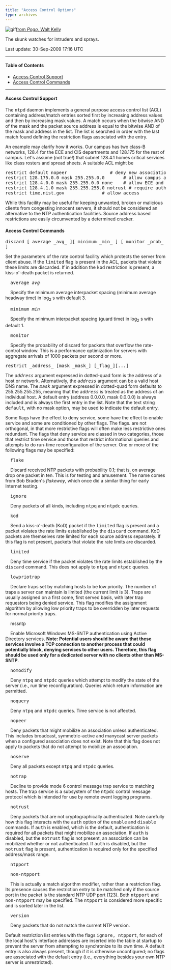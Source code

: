 ```yaml
---
title: "Access Control Options"
type: archives
---
```


![gif](/archives/pic/pogo6.gif)[from _Pogo_, Walt Kelly](http://www.eecis.udel.edu/~mills/pictures.html)

The skunk watches for intruders and sprays.

Last update: 30-Sep-2009 17:16 UTC

* * *

#### Table of Contents

*  [Access Control Support](/archives/4.2.6-series/accopt/#access-control-support)
*  [Access Control Commands](/archives/4.2.6-series/accopt/#access-control-commands)

* * *

#### Access Control Support

The <tt>ntpd</tt> daemon implements a general purpose access control list (ACL) containing address/match entries sorted first by increasing address values and then by increasing mask values. A match occurs when the bitwise AND of the mask and the packet source address is equal to the bitwise AND of the mask and address in the list. The list is searched in order with the last match found defining the restriction flags associated with the entry.

An example may clarify how it works. Our campus has two class-B networks, 128.4 for the ECE and CIS departments and 128.175 for the rest of campus. Let's assume (not true!) that subnet 128.4.1 homes critical services like class rosters and spread sheets. A suitable ACL might be

<pre>restrict default nopeer				# deny new associations
restrict 128.175.0.0 mask 255.255.0.0 		# allow campus access
restrict 128.4.0.0 mask 255.255.0.0 none	# allow ECE and CIS access
restrict 128.4.1.0 mask 255.255.255.0 notrust # require authentication on subnet 1
restrict time.nist.gov				# allow access
</pre>

While this facility may be useful for keeping unwanted, broken or malicious clients from congesting innocent servers, it should not be considered an alternative to the NTP authentication facilities. Source address based restrictions are easily circumvented by a determined cracker.

#### Access Control Commands

<dt id="discard"><tt>discard [ average _avg_ ][ minimum _min_ ] [ monitor _prob_ ]</tt></dt>

Set the parameters of the rate control facility which protects the server from client abuse. If the <tt>limited</tt> flag is present in the ACL, packets that violate these limits are discarded. If in addition the <tt>kod</tt> restriction is present, a kiss-o'-death packet is returned.

&nbsp;&nbsp;&nbsp;&nbsp;<tt>average _avg_</tt>

&nbsp;&nbsp;&nbsp;&nbsp;Specify the minimum average interpacket spacing (minimum average headway time) in log<sub>2</sub> s with default 3.

&nbsp;&nbsp;&nbsp;&nbsp;<tt>minimum _min_</tt>

&nbsp;&nbsp;&nbsp;&nbsp;Specify the minimum interpacket spacing (guard time) in log<sub>2</sub> s with default 1.

&nbsp;&nbsp;&nbsp;&nbsp;<tt>monitor</tt>

&nbsp;&nbsp;&nbsp;&nbsp;Specify the probability of discard for packets that overflow the rate-control window. This is a performance optimization for servers with aggregate arrivals of 1000 packets per second or more.

<dt id="restrict"><tt>restrict _address_ [mask _mask_] [_flag_][...]</tt></dt>

The <tt>_address_</tt> argument expressed in dotted-quad form is the address of a host or network. Alternatively, the <tt>_address_</tt> argument can be a valid host DNS name. The <tt>_mask_</tt> argument expressed in dotted-quad form defaults to 255.255.255.255, meaning that the <tt>_address_</tt> is treated as the address of an individual host. A default entry (address 0.0.0.0, mask 0.0.0.0) is always included and is always the first entry in the list. Note that the text string <tt>default</tt>, with no mask option, may be used to indicate the default entry.

Some flags have the effect to deny service, some have the effect to enable service and some are conditioned by other flags. The flags. are not orthogonal, in that more restrictive flags will often make less restrictive ones redundant. The flags that deny service are classed in two categories, those that restrict time service and those that restrict informational queries and attempts to do run-time reconfiguration of the server. One or more of the following flags may be specified:

&nbsp;&nbsp;&nbsp;&nbsp;<tt>flake</tt>

&nbsp;&nbsp;&nbsp;&nbsp;Discard received NTP packets with probability 0.1; that is, on average drop one packet in ten. This is for testing and amusement. The name comes from Bob Braden's _flakeway_, which once did a similar thing for early Internet testing.

&nbsp;&nbsp;&nbsp;&nbsp;<tt>ignore</tt>

&nbsp;&nbsp;&nbsp;&nbsp;Deny packets of all kinds, including <tt>ntpq</tt> and <tt>ntpdc</tt> queries.

&nbsp;&nbsp;&nbsp;&nbsp;<tt>kod</tt>

&nbsp;&nbsp;&nbsp;&nbsp;Send a kiss-o'-death (KoD) packet if the <tt>limited</tt> flag is present and a packet violates the rate limits established by the <tt>discard</tt> command. KoD packets are themselves rate limited for each source address separately. If this flag is not present, packets that violate the rate limits are discarded.

&nbsp;&nbsp;&nbsp;&nbsp;<tt>limited</tt>

&nbsp;&nbsp;&nbsp;&nbsp;Deny time service if the packet violates the rate limits established by the <tt>discard</tt> command. This does not apply to <tt>ntpq</tt> and <tt>ntpdc</tt> queries.

&nbsp;&nbsp;&nbsp;&nbsp;<tt>lowpriotrap</tt>

&nbsp;&nbsp;&nbsp;&nbsp;Declare traps set by matching hosts to be low priority. The number of traps a server can maintain is limited (the current limit is 3). Traps are usually assigned on a first come, first served basis, with later trap requestors being denied service. This flag modifies the assignment algorithm by allowing low priority traps to be overridden by later requests for normal priority traps.

&nbsp;&nbsp;&nbsp;&nbsp;mssntp</tt>

&nbsp;&nbsp;&nbsp;&nbsp;Enable Microsoft Windows MS-SNTP authentication using Active Directory services. **Note: Potential users should be aware that these services involve a TCP connection to another process that could potentially block, denying services to other users. Therefore, this flag should be used only for a dedicated server with no clients other than MS-SNTP**.</span>

&nbsp;&nbsp;&nbsp;&nbsp;<tt>nomodify</tt>

&nbsp;&nbsp;&nbsp;&nbsp;Deny <tt>ntpq</tt> and <tt>ntpdc</tt> queries which attempt to modify the state of the server (i.e., run time reconfiguration). Queries which return information are permitted.

&nbsp;&nbsp;&nbsp;&nbsp;<tt>noquery</tt>

&nbsp;&nbsp;&nbsp;&nbsp;Deny <tt>ntpq</tt> and <tt>ntpdc</tt> queries. Time service is not affected.

&nbsp;&nbsp;&nbsp;&nbsp;<tt>nopeer</tt>

&nbsp;&nbsp;&nbsp;&nbsp;Deny packets that might mobilize an association unless authenticated. This includes broadcast, symmetric-active and manycast server packets when a configured association does not exist. Note that this flag does not apply to packets that do not attempt to mobilize an association.

&nbsp;&nbsp;&nbsp;&nbsp;<tt>noserve</tt>

&nbsp;&nbsp;&nbsp;&nbsp;Deny all packets except <tt>ntpq</tt> and <tt>ntpdc</tt> queries.

&nbsp;&nbsp;&nbsp;&nbsp;<tt>notrap</tt>

&nbsp;&nbsp;&nbsp;&nbsp;Decline to provide mode 6 control message trap service to matching hosts. The trap service is a subsystem of the <tt>ntpdc</tt> control message protocol which is intended for use by remote event logging programs.

&nbsp;&nbsp;&nbsp;&nbsp;<tt>notrust</tt>

&nbsp;&nbsp;&nbsp;&nbsp;Deny packets that are not cryptographically authenticated. Note carefully how this flag interacts with the <tt>auth</tt> option of the <tt>enable</tt> and <tt>disable</tt> commands. If <tt>auth</tt> is enabled, which is the default, authentication is required for all packets that might mobilize an association. If <tt>auth</tt> is disabled, but the <tt>notrust</tt> flag is not present, an association can be mobilized whether or not authenticated. If <tt>auth</tt> is disabled, but the <tt>notrust</tt> flag is present, authentication is required only for the specified address/mask range.

&nbsp;&nbsp;&nbsp;&nbsp;<tt>ntpport</tt>

&nbsp;&nbsp;&nbsp;&nbsp;<tt>non-ntpport</tt>

&nbsp;&nbsp;&nbsp;&nbsp;This is actually a match algorithm modifier, rather than a restriction flag. Its presence causes the restriction entry to be matched only if the source port in the packet is the standard NTP UDP port (123). Both <tt>ntpport</tt> and <tt>non-ntpport</tt> may be specified. The <tt>ntpport</tt> is considered more specific and is sorted later in the list.

&nbsp;&nbsp;&nbsp;&nbsp;<tt>version</tt>

&nbsp;&nbsp;&nbsp;&nbsp;Deny packets that do not match the current NTP version.

Default restriction list entries with the flags <tt>ignore, ntpport</tt>, for each of the local host's interface addresses are inserted into the table at startup to prevent the server from attempting to synchronize to its own time. A default entry is also always present, though if it is otherwise unconfigured; no flags are associated with the default entry (i.e., everything besides your own NTP server is unrestricted).

